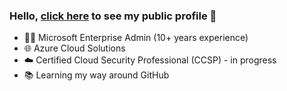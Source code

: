 ### Hello, [click here](https://robchantler.github.io/) to see my public profile 👋

- 👨‍💻 Microsoft Enterprise Admin (10+ years experience)
- 🌐 Azure Cloud Solutions
- ☁️ Certified Cloud Security Professional (CCSP) - in progress
- 📚 Learning my way around GitHub
